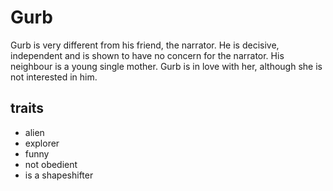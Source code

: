 # Gurb
Gurb is very different from his friend, the narrator. He is decisive, independent and is shown to have no concern for the narrator. His neighbour is a young single mother. Gurb is in love with her, although she is not interested in him.
## traits
* alien
* explorer
* funny
* not obedient
* is a shapeshifter